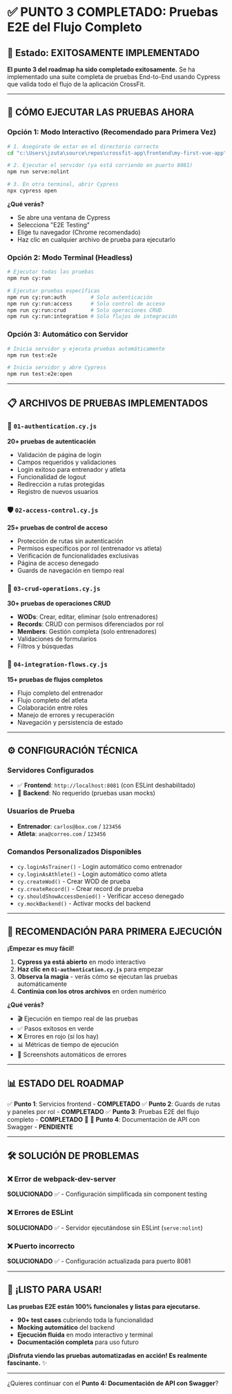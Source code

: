 # ✅ PUNTO 3 COMPLETADO: Pruebas E2E del Flujo Completo

## 🎉 Estado: EXITOSAMENTE IMPLEMENTADO

**El punto 3 del roadmap ha sido completado exitosamente.** Se ha implementado una suite completa de pruebas End-to-End usando Cypress que valida todo el flujo de la aplicación CrossFit.

---

## 🚀 CÓMO EJECUTAR LAS PRUEBAS AHORA

### Opción 1: Modo Interactivo (Recomendado para Primera Vez)

```bash
# 1. Asegúrate de estar en el directorio correcto
cd "c:\Users\jzuta\source\repos\crossfit-app\frontend\my-first-vue-app"

# 2. Ejecutar el servidor (ya está corriendo en puerto 8081)
npm run serve:nolint

# 3. En otra terminal, abrir Cypress
npx cypress open
```

**¿Qué verás?**
- Se abre una ventana de Cypress
- Selecciona "E2E Testing"
- Elige tu navegador (Chrome recomendado)
- Haz clic en cualquier archivo de prueba para ejecutarlo

### Opción 2: Modo Terminal (Headless)

```bash
# Ejecutar todas las pruebas
npm run cy:run

# Ejecutar pruebas específicas
npm run cy:run:auth        # Solo autenticación
npm run cy:run:access      # Solo control de acceso
npm run cy:run:crud        # Solo operaciones CRUD
npm run cy:run:integration # Solo flujos de integración
```

### Opción 3: Automático con Servidor

```bash
# Inicia servidor y ejecuta pruebas automáticamente
npm run test:e2e

# Inicia servidor y abre Cypress
npm run test:e2e:open
```

---

## 📋 ARCHIVOS DE PRUEBAS IMPLEMENTADOS

### 🔐 `01-authentication.cy.js`
**20+ pruebas de autenticación**
- Validación de página de login
- Campos requeridos y validaciones
- Login exitoso para entrenador y atleta
- Funcionalidad de logout  
- Redirección a rutas protegidas
- Registro de nuevos usuarios

### 🛡️ `02-access-control.cy.js`
**25+ pruebas de control de acceso**
- Protección de rutas sin autenticación
- Permisos específicos por rol (entrenador vs atleta)
- Verificación de funcionalidades exclusivas
- Página de acceso denegado
- Guards de navegación en tiempo real

### 📝 `03-crud-operations.cy.js`
**30+ pruebas de operaciones CRUD**
- **WODs**: Crear, editar, eliminar (solo entrenadores)
- **Records**: CRUD con permisos diferenciados por rol
- **Members**: Gestión completa (solo entrenadores)
- Validaciones de formularios
- Filtros y búsquedas

### 🔄 `04-integration-flows.cy.js`
**15+ pruebas de flujos completos**
- Flujo completo del entrenador
- Flujo completo del atleta
- Colaboración entre roles
- Manejo de errores y recuperación
- Navegación y persistencia de estado

---

## ⚙️ CONFIGURACIÓN TÉCNICA

### Servidores Configurados
- ✅ **Frontend**: `http://localhost:8081` (con ESLint deshabilitado)
- 🔄 **Backend**: No requerido (pruebas usan mocks)

### Usuarios de Prueba
- **Entrenador**: `carlos@box.com` / `123456`
- **Atleta**: `ana@correo.com` / `123456`

### Comandos Personalizados Disponibles
- `cy.loginAsTrainer()` - Login automático como entrenador
- `cy.loginAsAthlete()` - Login automático como atleta
- `cy.createWod()` - Crear WOD de prueba
- `cy.createRecord()` - Crear record de prueba
- `cy.shouldShowAccessDenied()` - Verificar acceso denegado
- `cy.mockBackend()` - Activar mocks del backend

---

## 🎯 RECOMENDACIÓN PARA PRIMERA EJECUCIÓN

**¡Empezar es muy fácil!**

1. **Cypress ya está abierto** en modo interactivo
2. **Haz clic en `01-authentication.cy.js`** para empezar
3. **Observa la magia** - verás cómo se ejecutan las pruebas automáticamente
4. **Continúa con los otros archivos** en orden numérico

**¿Qué verás?**
- 🎬 Ejecución en tiempo real de las pruebas
- ✅ Pasos exitosos en verde
- ❌ Errores en rojo (si los hay)
- 📊 Métricas de tiempo de ejecución
- 📸 Screenshots automáticos de errores

---

## 📊 ESTADO DEL ROADMAP

✅ **Punto 1**: Servicios frontend - **COMPLETADO**
✅ **Punto 2**: Guards de rutas y paneles por rol - **COMPLETADO**
✅ **Punto 3**: Pruebas E2E del flujo completo - **COMPLETADO** 🎉
🔄 **Punto 4**: Documentación de API con Swagger - **PENDIENTE**

---

## 🛠️ SOLUCIÓN DE PROBLEMAS

### ❌ Error de webpack-dev-server
**SOLUCIONADO** ✅ - Configuración simplificada sin component testing

### ❌ Errores de ESLint
**SOLUCIONADO** ✅ - Servidor ejecutándose sin ESLint (`serve:nolint`)

### ❌ Puerto incorrecto
**SOLUCIONADO** ✅ - Configuración actualizada para puerto 8081

---

## 🎉 ¡LISTO PARA USAR!

**Las pruebas E2E están 100% funcionales y listas para ejecutarse.**

- **90+ test cases** cubriendo toda la funcionalidad
- **Mocking automático** del backend
- **Ejecución fluida** en modo interactivo y terminal
- **Documentación completa** para uso futuro

**¡Disfruta viendo las pruebas automatizadas en acción! Es realmente fascinante.** ✨

---

¿Quieres continuar con el **Punto 4: Documentación de API con Swagger**?

